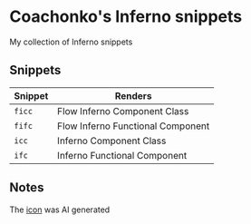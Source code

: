 # Coachonko's Inferno snippets

My collection of Inferno snippets

## Snippets

| Snippet | Renders                                       |
| ------- | --------------------------------------------- |
| `ficc`  | Flow Inferno Component Class                  |
| `fifc`  | Flow Inferno Functional Component             |
| `icc`  | Inferno Component Class                        |
| `ifc`  | Inferno Functional Component                   |

## Notes

The [icon](./img/icon.jpeg) was AI generated